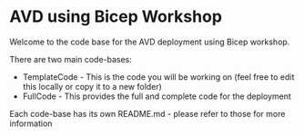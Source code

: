 # AVD using Bicep Workshop

Welcome to the code base for the AVD deployment using Bicep workshop.

There are two main code-bases:

- TemplateCode - This is the code you will be working on (feel free to edit this locally or copy it to a new folder)
- FullCode - This provides the full and complete code for the deployment

Each code-base has its own README.md - please refer to those for more information
